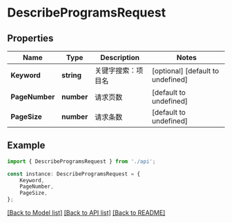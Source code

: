 # DescribeProgramsRequest


## Properties

Name | Type | Description | Notes
------------ | ------------- | ------------- | -------------
**Keyword** | **string** | 关键字搜索：项目名 | [optional] [default to undefined]
**PageNumber** | **number** | 请求页数 | [default to undefined]
**PageSize** | **number** | 请求条数 | [default to undefined]

## Example

```typescript
import { DescribeProgramsRequest } from './api';

const instance: DescribeProgramsRequest = {
    Keyword,
    PageNumber,
    PageSize,
};
```

[[Back to Model list]](../README.md#documentation-for-models) [[Back to API list]](../README.md#documentation-for-api-endpoints) [[Back to README]](../README.md)
